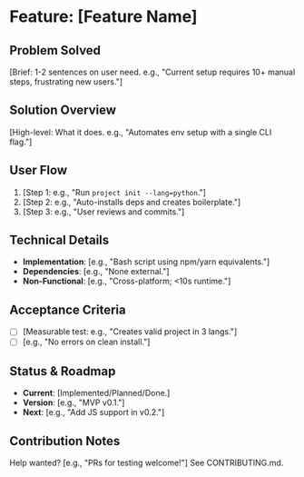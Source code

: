 # Feature: [Feature Name]

## Problem Solved
[Brief: 1-2 sentences on user need. e.g., "Current setup requires 10+ manual steps, frustrating new users."]

## Solution Overview
[High-level: What it does. e.g., "Automates env setup with a single CLI flag."]

## User Flow
1. [Step 1: e.g., "Run `project init --lang=python`."]
2. [Step 2: e.g., "Auto-installs deps and creates boilerplate."]
3. [Step 3: e.g., "User reviews and commits."]

## Technical Details
- **Implementation**: [e.g., "Bash script using npm/yarn equivalents."]
- **Dependencies**: [e.g., "None external."]
- **Non-Functional**: [e.g., "Cross-platform; <10s runtime."]

## Acceptance Criteria
- [ ] [Measurable test: e.g., "Creates valid project in 3 langs."]
- [ ] [e.g., "No errors on clean install."]

## Status & Roadmap
- **Current**: [Implemented/Planned/Done.]
- **Version**: [e.g., "MVP v0.1."]
- **Next**: [e.g., "Add JS support in v0.2."]

## Contribution Notes
Help wanted? [e.g., "PRs for testing welcome!"] See CONTRIBUTING.md.